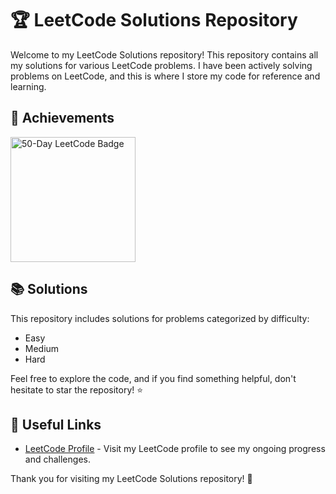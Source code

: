 # 🏆 LeetCode Solutions Repository

Welcome to my LeetCode Solutions repository! This repository contains all my solutions for various LeetCode problems. I have been actively solving problems on LeetCode, and this is where I store my code for reference and learning.

## 🌟 Achievements

<img src="./50daysbadgeleetcode.png" alt="50-Day LeetCode Badge" width="200"/>

## 📚 Solutions
This repository includes solutions for problems categorized by difficulty:
- Easy
- Medium
- Hard

Feel free to explore the code, and if you find something helpful, don't hesitate to star the repository! ⭐

## 🔗 Useful Links
- [LeetCode Profile](https://leetcode.com/u/khagendra_samal_1/) - Visit my LeetCode profile to see my ongoing progress and challenges.

Thank you for visiting my LeetCode Solutions repository! 🚀
